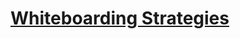 # [Whiteboarding Strategies][website-url]

[website-url]: https://whiteboarding-strategies.netlify.app/
